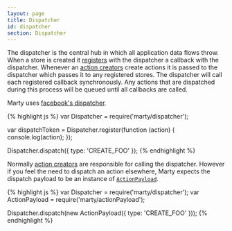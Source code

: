 ```yaml
---
layout: page
title: Dispatcher
id: dispatcher
section: Dispatcher
---
```


The dispatcher is the central hub in which all application data flows throw. When a store is created it [registers](http://facebook.github.io/flux/docs/dispatcher.html#api) with the dispatcher a callback with the dispatcher. Whenever an [action creators](/guides/action-creators/index.html) create actions it is passed to the dispatcher which passes it to any registered stores. The dispatcher will call each registered callback synchronously. Any actions that are dispatched during this process will be queued until all callbacks are called.

Marty uses [facebook's dispatcher](https://github.com/facebook/flux/).

{% highlight js %}
var Dispatcher = require('marty/dispatcher');

var dispatchToken = Dispatcher.register(function (action) {
  console.log(action);
});

Dispatcher.dispatch({ type: 'CREATE_FOO' });
{% endhighlight %}

Normally [action creators](/guides/action-creators/index.html) are responsible for calling the dispatcher. However if you feel the need to dispatch an action elsewhere, Marty expects the dispatch payload to be an instance of [``ActionPayload``](https://github.com/jhollingworth/marty/blob/master/lib/actionPayload.js).

{% highlight js %}
var Dispatcher = require('marty/dispatcher');
var ActionPayload = require('marty/actionPayload');

Dispatcher.dispatch(new ActionPayload({
  type: 'CREATE_FOO'
}));
{% endhighlight %}
